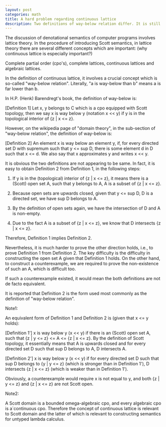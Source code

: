 ```yaml
---
layout: post
categories: math
title: A hard problem regarding continuous lattice
description: Two definitions of way-below relation differ. It is still hard to prove that they are de facto equivalent to each other.
---
```

 
The discussion of denotational semantics of computer programs involves lattice theory.
In the procedure of introducing Scott semantics, in lattice theory there are several different 
concepts which are important: (why continuous lattice is especially important?)

Complete partial order (cpo's), complete lattices, continuous lattices
and algebraic lattices.

In the definition of continuous lattice, it involves a crucial concept which is so-called "way-below 
relation". Literally, "a is way-below than b" means a is far lower than b. 

In H.P. (Henk) Barendregt's book, the definition of way-below is:

[Definition 1] Let x, y belongs to C which is a cpo equipped with Scott topology, then we say
x is way below y (notation x << y) if y is in the topological interior of {z | x <= z}.

However, on the wikipedia page of "domain theory", in the sub-section of "way-below relation", the definition 
of way-below is:

[Definition 2] An element x is way below an element y, if, for every directed set D with supremum 
such that y <= sup D, there is some element d in D such that x <= d. We also say that x approximates 
y and writes x << y.

It is obvious the two definitions are not appearing to be same. In fact, it is easy to obtain Definition 2 
from Definition 1, in the following steps:

1. If y is in the (topological) interior of {z | x <= z}, it means there is a (Scott) open set A, 
such that y belongs to A, A is a subset of {z | x <= z}.

2. Because open sets are upwards closed, given that y <= sup D, D is a directed set, we have sup D belongs to A. 

3. By the definition of open sets again, we have the intersection of D and A is non-empty.

4. Due to the fact A is a subset of {z | x <= z}, we know that D intersects {z | x <= z}. 

Therefore, Definition 1 implies Definition 2.

Nevertheless, it is much harder to prove the other direction holds, i.e., to prove Definition 1 from Definition 2. 
The key difficulty is the difficulty in constructing the open set A given that Definition 1 holds. On the other hand, 
to construct a counterexample, we are required to prove the non-existence of such an A, which is difficult too.

If such a counterexample existed, it would mean the both definitions are not de facto equivalent.

It is reported that Definition 2 is the form used most commonly as the definition of "way-below relation".

Note1:

An equivalent form of Definition 1 and Definition 2 is (given that x <= y holds):

[Definition 1'] x is way below y (x << y) if there is an (Scott) open set A, such that {z | y <= z} <=
A <= {z | x <= z}. By the definition of Scott topology, it essentially means that A is upwards closed and 
for every directed set D such that sup D belongs to A, D intersects A.

[Definition 2'] x is way below y (x << y) if for every directed set D such that sup D belongs
to {y | y <= z} (which is stronger than in Definition 1'), D intersects {z | x <= z} 
(which is weaker than in Definition 1').

Obviously, a counterexample would require x is not equal to y, and both {z | y <= z} and {z | x <= z} 
are not Scott open.  

Note2: 

A Scott domain is a bounded omega-algebraic cpo, and every algebraic cpo is a`continuous cpo. Therefore
the concept of continuous lattice is relevant to Scott domain and the latter of which is relevant to
constructing semantics for untyped lambda calculus.

